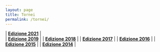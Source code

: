 ```yaml
---
layout: page
title: Tornei
permalink: /tornei/
---
```


| [**Edizione 2021**](/calciosplash_lizzana/torneo/2021/) |  
| [**Edizione 2019**](/calciosplash_lizzana/torneo/2019/) | 
| [**Edizione 2018**](/calciosplash_lizzana/torneo/2018/) | 
| [**Edizione 2017**](/calciosplash_lizzana/torneo/2017/) | 
| [**Edizione 2016**](/calciosplash_lizzana/torneo/2016/) | 
| [**Edizione 2015**](/calciosplash_lizzana/torneo/2015/) | 
| [**Edizione 2014**](/calciosplash_lizzana/torneo/2014/) |